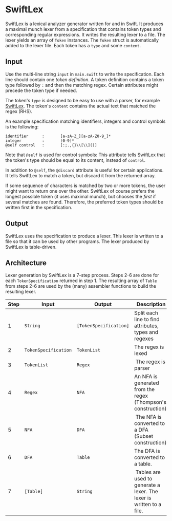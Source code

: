 # SwiftLex

SwiftLex is a lexical analyzer generator written for and in Swift. It produces a maximal munch lexer from a specification that contains token types and corresponding regular expressions. It writes the resulting lexer to a file. The lexer yields an array of `Token` instances. The `Token` struct is automatically added to the lexer file. Each token has a `type` and some `content`. 

## Input

Use the multi-line string `input` in `main.swift` to write the specification.
Each line should contain one _token definition_. A token definition contains a token type followed by `:` and then the matching regex. Certain attributes might precede the token type if needed.

The token's `type` is designed to be easy to use with a parser, for example [SwiftLex](https://github.com/Fleli/SwiftSLR). The token's `content` contains the actual text that matched the regex (RHS).

An example specification matching identifiers, integers and control symbols is the following:

```
identifier      :       [a-zA-Z_][a-zA-Z0-9_]*
integer         :       [0-9]*
@self control   :       [:;.,{}\\[\\]()]
```

Note that `@self` is used for control symbols: This attribute tells SwiftLex that the token's type should be equal to its content, instead of `control`. 

In addition to `@self`, the `@discard` attribute is useful for certain applications. It tells SwiftLex to match a token, but discard it from the returned array.

If some sequence of characters is matched by two or more tokens, the user might want to return one over the other. SwiftLex of course prefers the longest possible token (it uses maximal munch), but chooses the _first_ if several matches are found. Therefore, the preferred token types should be written first in the specification.

## Output

SwiftLex uses the specification to produce a lexer. This lexer is written to a file so that it can be used by other programs. The lexer produced by SwiftLex is table-driven.

## Architecture

Lexer generation by SwiftLex is a 7-step process. Steps 2-6 are done for each `TokenSpecification` returned in step 1. The resulting array of `Table` from steps 2-6 are used by the (many) assembler functions to build the resulting lexer.

 Step   | Input                     | Output                    | Description 
--------|---------------------------|---------------------------|--------------------------------------------------------
1       | `String`                  | `[TokenSpecification]`    | Split each line to find attributes, types and regexes
2       | `TokenSpecification`      | `TokenList`               | The regex is lexed
3       | `TokenList`               | `Regex`                   | The regex is parser
4       | `Regex`                   | `NFA`                     | An NFA is generated from the regex (Thompson's construction)
5       | `NFA`                     | `DFA`                     | The NFA is converted to a DFA (Subset construction)
6       | `DFA`                     | `Table`                   | The DFA is converted to a table.
7       | `[Table]`                 | `String`                  | Tables are used to generate a lexer. The lexer is written to a file.
